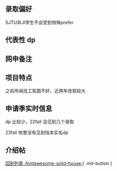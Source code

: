 ## 录取偏好

SJTU非JI学生不会受到特殊prefer

## 代表性 dp

## 网申备注

## 项目特点

之前传闻找工氛围不好，近两年改观较大

## 申请季实时信息

dp 比较少，22fall 没见到几个录取

23fall 地里没有见到陆本实名dp

## 介绍帖

[回到列表 :fontawesome-solid-house:](grade.md){ .md-button }
